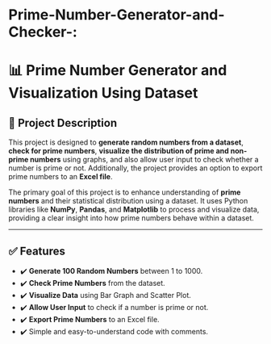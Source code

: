 # Prime-Number-Generator-and-Checker-:

# 📊 Prime Number Generator and Visualization Using Dataset

## 🚀 Project Description
This project is designed to **generate random numbers from a dataset**, **check for prime numbers**, **visualize the distribution of prime and non-prime numbers** using graphs, and also allow user input to check whether a number is prime or not. Additionally, the project provides an option to export prime numbers to an **Excel file**.

The primary goal of this project is to enhance understanding of **prime numbers** and their statistical distribution using a dataset. It uses Python libraries like **NumPy**, **Pandas**, and **Matplotlib** to process and visualize data, providing a clear insight into how prime numbers behave within a dataset.

---

## ✅ Features
- ✔️ **Generate 100 Random Numbers** between 1 to 1000.
- ✔️ **Check Prime Numbers** from the dataset.
- ✔️ **Visualize Data** using Bar Graph and Scatter Plot.
- ✔️ **Allow User Input** to check if a number is prime or not.
- ✔️ **Export Prime Numbers** to an Excel file.
- ✔️ Simple and easy-to-understand code with comments.


